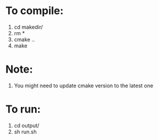 # To compile:
1. cd makedir/
2. rm *
3. cmake ..
4. make

# Note:
1. You might need to update cmake version to the latest one

# To run:
1. cd output/
2. sh run.sh